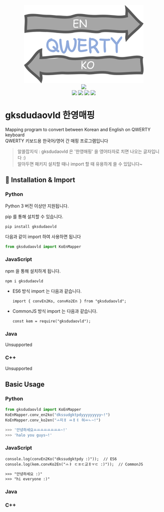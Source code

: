 <p align="center">
  <img src="https://raw.githubusercontent.com/ForestHouse2316/gksdudaovld/main/Document/logo.png" height="250px"/> <br>
  <img src="https://img.shields.io/badge/License-MIT-yellow" /></a> <br>
  <img src="https://img.shields.io/badge/Python-1.0.6b1-brightgreen" /></a>
  <img src="https://img.shields.io/badge/JavaScript-1.0.6b1.1-brightgreen" /></a>
  <img src="https://img.shields.io/badge/Java-unsupported-red" /></a>
  <img src="https://img.shields.io/badge/C++-unsupported-red" /></a>
</p>

# gksdudaovld 한영매핑
Mapping program to convert between Korean and English on QWERTY keyboard\
QWERTY 키보드용 한국어/영어 간 매핑 프로그램입니다

> 알쓸잡지식 : gksdudaovld 은 '한영매핑' 을 영어타자로 치면 나오는 글자입니다 :)\
> 알아두면 패키지 설치할 때나 import 할 때 유용하게 쓸 수 있답니다~


## 🚢 Installation & Import
### Python
Python 3 버전 이상만 지원됩니다.

pip 를 통해 설치할 수 있습니다.
``` console
pip install gksdudaovld
```
다음과 같이 import 하여 사용하면 됩니다
``` python
from gksdudaovld import KoEnMapper
```

### JavaScript
npm 을 통해 설치하게 됩니다.
``` console
npm i gksdudaovld
```
- ES6 방식 import 는 다음과 같습니다.
    ``` JS
    import { convEn2Ko, convKo2En } from "gksdudaovld";
    ```
- CommonJS 방식 import 는 다음과 같습니다.
    ``` JS
    const kem = require("gksdudaovld");
    ```

### Java
Unsupported

### C++
Unsupported


## Basic Usage

### Python
``` python
from gksdudaovld import KoEnMapper
KoEnMapper.conv_en2ko("dkssudgktpdyyyyyyyyy~!")
KoEnMapper.conv_ko2en("ㅗ미ㅐ ㅛㅐㅕ 혀ㅛㄴ~!")
```
``` python
>>> '안녕하세요ㅛㅛㅛㅛㅛㅛㅛㅛ~!'
>>> 'halo you guys~!'
```

### JavaScript
``` JS
console.log(convEn2Ko("dkssudgktpdy :)"));  // ES6
console.log(kem.convKo2En("ㅗㅑ ㄷㅍㄷ교ㅐㅜㄷ :)"));  // CommonJS
```
``` JS
>>> "안녕하세요 :)"
>>> "hi everyone :)"
```

### Java

### C++
